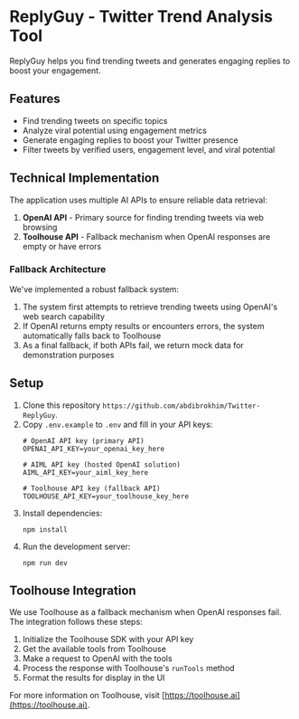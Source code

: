 # ReplyGuy - Twitter Trend Analysis Tool

ReplyGuy helps you find trending tweets and generates engaging replies to boost your engagement.

## Features

- Find trending tweets on specific topics
- Analyze viral potential using engagement metrics
- Generate engaging replies to boost your Twitter presence
- Filter tweets by verified users, engagement level, and viral potential

## Technical Implementation

The application uses multiple AI APIs to ensure reliable data retrieval:

1. **OpenAI API** - Primary source for finding trending tweets via web browsing
2. **Toolhouse API** - Fallback mechanism when OpenAI responses are empty or have errors

### Fallback Architecture

We've implemented a robust fallback system:

1. The system first attempts to retrieve trending tweets using OpenAI's web search capability
2. If OpenAI returns empty results or encounters errors, the system automatically falls back to Toolhouse
3. As a final fallback, if both APIs fail, we return mock data for demonstration purposes

## Setup

1. Clone this repository `https://github.com/abdibrokhim/Twitter-ReplyGuy`.
2. Copy `.env.example` to `.env` and fill in your API keys:
   ```
   # OpenAI API key (primary API)
   OPENAI_API_KEY=your_openai_key_here
   
   # AIML API key (hosted OpenAI solution)
   AIML_API_KEY=your_aiml_key_here
   
   # Toolhouse API key (fallback API)
   TOOLHOUSE_API_KEY=your_toolhouse_key_here
   ```
3. Install dependencies:
   ```
   npm install
   ```
4. Run the development server:
   ```
   npm run dev
   ```

## Toolhouse Integration

We use Toolhouse as a fallback mechanism when OpenAI responses fail. The integration follows these steps:

1. Initialize the Toolhouse SDK with your API key
2. Get the available tools from Toolhouse
3. Make a request to OpenAI with the tools
4. Process the response with Toolhouse's `runTools` method
5. Format the results for display in the UI

For more information on Toolhouse, visit [https://toolhouse.ai](https://toolhouse.ai).